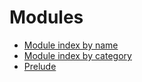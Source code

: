 # Modules

- [Module index by name](index-by-name.md)
- [Module index by category](index-by-category.md)
- [Prelude](prelude.md)
